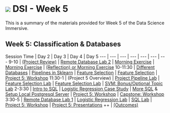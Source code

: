 # ![](https://ga-dash.s3.amazonaws.com/production/assets/logo-9f88ae6c9c3871690e33280fcf557f33.png) DSI - Week 5

This is a summary of the materials provided for Week 5 of the Data Science Immersive.

## Week 5: Classification & Databases

Session Time | Day 2 | Day 3 | Day 4 | Day 5 
 --- | --- | --- | --- | --- | ---  | ---
9-10 | [(Project Review)][5-1A]               | [Remote Database Lab 2][5-1E]               | [Morning Exercise][5-2A]                         | [Morning Exercise][5-4A]        | [(Reflection) or Morning Exercise][5-5A]
10-11:30 | [Different Databases][5-1B]        | [Pipelines in Sklearn][5-2C]  | [Feature Selection][5-4B]                           | [Feature Selection][5-4B]       | [Project 5: Workshop][5-5D]
11:30-1 | (Project 5 Overview)                | [Project Pipeline Lab][5-2D]           | [Feature Selection Lab][5-4C]                            | [Feature Selection Lab][5-4C]   | [SVM: Bonus/Optional Topic Lab][5-5C]
2-3:30 | [Intro to SQL][5-1C]        | [Logistic Regression Case Study][5-2B]            | [More SQL][5-3B] & [Setup Local Postgresql Server][5-3D]      | [Project 5: Workshop][5-4D]     | [Capstone: Workshop][5-5D]
3:30-5 | [Remote Database Lab 1][5-1D]        | [Logistic Regression Lab][5-2E]        | [SQL Lab][5-3C]                   | [Project 5: Workshop][5-4E]     | [Project 5: Presentations][5-5E]
++     | [(Outcomes)][5-3A] 



[5-1A]: ./instructor-contributions/
[5-1B]: 1.1-lesson
[5-1C]: 1.2-lesson
[5-1D]: 1.3-lab
[5-1E]: 1.4-lab
[5-1F]: ./instructor-contributions/

[5-2A]: ./instructor-contributions/
[5-2B]: 2.1-lesson
[5-2C]: 2.2-lesson
[5-2D]: 2.3-lab
[5-2E]: 2.4-lab
[5-2F]: ./instructor-contributions/

[5-3A]: #
[5-3B]: 3.1-lesson
[5-3C]: 3.2-lab
[5-3D]: 3.3-lab
[5-3E]: #
[5-3F]: ./instructor-contributions/

[5-4A]: ./instructor-contributions/
[5-4B]: 4.1-lesson
[5-4C]: 4.2-lab
[5-4D]: ../../03-projects/01-projects-weekly/project-05
[5-4E]: ../../03-projects/01-projects-weekly/project-05
[5-4F]: ./instructor-contributions/

[5-5A]: ../recurring-materials/reflection
[5-5B]: 5.1-lesson
[5-5C]: 5.2-lab
[5-5D]: ../../03-projects/01-projects-weekly/project-05
[5-5E]: ../recurring-materials/project-show-and-tell
[5-5F]: ./instructor-contributions/

